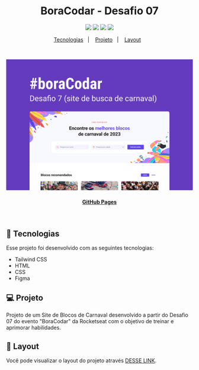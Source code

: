 <h1 align="center">BoraCodar - Desafio 07</h1>

<p align="center">
  <a alt="Tailwind">
    <img src="https://img.shields.io/badge/TAILWINDCSS-%2338B2AC.svg?style=for-the-badge&logo=tailwind-css&logoColor=white" />
  </a>
  <a alt="HTML5">
    <img src="https://img.shields.io/badge/HTML5-E34F26?logo=html5&logoColor=fff&style=for-the-badge" />
  </a>
  <a alt="CSS3">
    <img src="https://img.shields.io/badge/CSS3-1572B6?logo=css3&logoColor=fff&style=for-the-badge" />
  </a>
  <a alt="Figma">
     <img src="https://img.shields.io/badge/Figma-F24E1E?style=for-the-badge&logo=figma&logoColor=white" />
  </a>
</p>

<p align="center">
  <a href="#-tecnologias">Tecnologias</a>&nbsp;&nbsp;&nbsp;|&nbsp;&nbsp;&nbsp;
  <a href="#-projeto">Projeto</a>&nbsp;&nbsp;&nbsp;|&nbsp;&nbsp;&nbsp;
  <a href="#-layout">Layout</a>&nbsp;&nbsp;&nbsp;
</p>

<br>
<p align="center">
  <img alt="Imagem do projeto." src=".github/preview07.jpg" width="800px">
</p>

<h4 align="center">
  
  [GitHub Pages](https://gabrielcenteiofreitas.github.io/estudos-rocketseat-boracodar07-site_bloco_carnaval/)
</h4>

<br>


## 🚀 Tecnologias

Esse projeto foi desenvolvido com as seguintes tecnologias:

- Tailwind CSS
- HTML
- CSS
- Figma


## 💻 Projeto

Projeto de um Site de Blocos de Carnaval desenvolvido a partir do Desafio 07 do evento "BoraCodar" da Rocketseat com o objetivo de treinar e aprimorar habilidades.

## 🔖 Layout

Você pode visualizar o layout do projeto através [DESSE LINK](https://www.figma.com/community/file/1207675804423978995).
